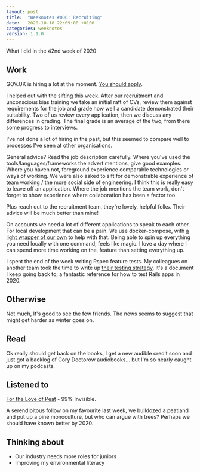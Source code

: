 ```yaml
---
layout: post
title:  "Weeknotes #006: Recruiting"
date:   2020-10-18 22:09:00 +0100
categories: weeknotes
version: 1.1.0
---
```


What I did in the 42nd week of 2020

## Work

GOV.UK is hiring a lot at the moment. [You should apply][work-at-gds].

I helped out with the sifting this week. After our recruitment and unconscious bias training we take an initial raft of CVs, review them against requirements for the job and grade how well a candidate demonstrated their suitability. Two of us review every application, then we discuss any differences in grading. The final grade is an average of the two, from there some progress to interviews.

I've not done a lot of hiring in the past, but this seemed to compare well to processes I've seen at other organisations.

General advice? Read the job description carefully. Where you've used the tools/languages/frameworks the advert mentions, give good examples. Where you haven not, foreground experience comparable technologies or ways of working. We were also asked to sift for demonstrable experience of team working / the more social side of engineering. I think this is really easy to leave off an application. Where the job mentions the team work, don't forget to show experience where collaboration has been a factor too.

Plus reach out to the recruitment team, they're lovely, helpful folks. Their advice will be much better than mine!

On accounts we need a lot of different applications to speak to each other. For local development that can be a pain. We use docker-compose, with [a light wrapper of our own][govuk-docker] to help with that. Being able to spin up everything you need locally with one command, feels like magic. I love a day where I can spend more time working on the, feature than setting everything up.

I spent the end of the week writing Rspec feature tests. My colleagues on another team took the time to write up [their testing strategy][content-pub-testing-strategy]. It's a document I keep going back to, a fantastic reference for how to test Rails apps in 2020.

## Otherwise

Not much, It's good to see the few friends. The news seems to suggest that might get harder as winter goes  on.

## Read

Ok really should get back on the books, I get a new audible credit soon and just got a backlog of Cory Doctorow audiobooks... but I'm so nearly caught up on my podcasts.

## Listened to

[For the Love of Peat][for-the-love-of-peat] - 99% Invisible.

A serendipitous follow on my favourite last week, we bulldozed a peatland and put up a pine monoculture, but who can argue with trees? Perhaps we should have known better by 2020.

## Thinking about

- Our industry needs more roles for juniors
- Improving my environmental literacy

[work-at-gds]: https://www.gov.uk/government/organisations/government-digital-service/about/recruitment
[govuk-docker]: https://github.com/alphagov/govuk-docker
[content-pub-testing-strategy]: https://github.com/alphagov/content-publisher/blob/master/docs/testing-strategy.md
[for-the-love-of-peat]: https://99percentinvisible.org/episode/for-the-love-of-peat/
